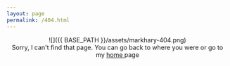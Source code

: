 ```yaml
---
layout: page
permalink: /404.html
---
```


<span style="display:block;text-align:center">
![]({{ BASE_PATH }}/assets/markhary-404.png)
</span> 

<span style="display:block;text-align:center">
Sorry, I can't find that page. You can go back to 
<a onclick="window.history.back()">where you were</a> or go to my 
<a href="/"> home </a> page
</span> 

